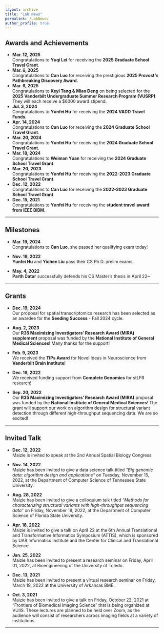 ```yaml
---
layout: archive
title: "Lab News"
permalink: /LabNews/
author_profile: true
---
```


## Awards and Achievements
- **Mar. 12, 2025**  
  Congratulations to **Yuqi Lei** for receiving the **2025 Graduate School Travel Grant**.
- **Mar. 6, 2025**  
  Congratulations to **Can Luo** for receiving the prestigious **2025 Provost's Pathbreaking Discovery Award**.
- **Mar. 6, 2025**  
  Congratulations to **Keyi Tang & Miao Deng** on being selected for the  **2025 Vanderbilt Undergraduate Summer Research Program (VUSRP)**. They will each receive a $6000 award stipend.
- **Jul. 3, 2024**  
  Congratulations to **Yunfei Hu** for receiving the **2024 VADD Travel Funds**.
- **Apr. 14, 2024**  
  Congratulations to **Can Luo** for receiving the **2024 Graduate School Travel Grant**.
- **Mar. 20, 2024**  
  Congratulations to **Yunfei Hu** for receiving the **2024 Graduate School Travel Grant**.
- **Mar. 18, 2024**  
  Congratulations to **Weiman Yuan** for receiving the **2024 Graduate School Travel Grant**.
- **Mar. 20, 2023**  
  Congratulations to **Yunfei Hu** for receiving the **2022-2023 Graduate School Travel Grant**.
- **Dec. 12, 2022**    
  Congratulations to **Can Luo** for receiving the **2022-2023 Graduate School Travel Grant**.
- **Dec. 15, 2021**     
  Congratulations to **Yunfei Hu** for receiving the **student travel award from IEEE BIBM**.

---

## Milestones

- **Mar. 19, 2024**  
  Congratulations to **Can Luo**, she passed her qualifying exam today!

- **Nov. 16, 2022**  
  **Yunfei Hu** and **Yichen Liu** pass their CS Ph.D. prelim exams.

- **May. 4, 2022**  
  **Parth Datar** successfully defends his CS Master’s thesis in April 22~

---


## Grants
- **Dec. 19, 2024**    
  Our proposal for spatial transcriptomics research has been selected as an awardee for the **Seeding Success** -  Fall 2024 cycle.
  
- **Aug. 2, 2023**     
  Our **R35 Maximizing Investigators’ Research Award (MIRA) supplement** proposal was funded by the **National Institute of General Medical Sciences**! Many thanks for the support!

- **Feb. 9, 2023**   
  We received the **TIPs Award** for Novel Ideas in Neuroscience from **Vanderbilt Brain Institute**!

- **Dec. 16, 2022**    
  We received funding support from **Complete Genomics** for stLFR research!

- **Sep. 20, 2022**    
  Our **R35 Maximizing Investigators’ Research Award (MIRA)** proposal was funded by the **National Institute of General Medical Sciences**! The grant will support our work on algorithm design for structural variant detection through different high-throughput sequencing data. We are so excited!

---


## Invited Talk

- **Dec. 12, 2022**  
  Maizie is invited to speak at the 2nd Annual Spatial Biology Congress.

- **Nov. 14, 2022**   
  Maizie has been invited to give a data science talk titled *“Big genomic data: algorithm design and applications”* on Tuesday, November 15, 2022, at the Department of Computer Science of Tennessee State University.

- **Aug. 28, 2022**     
  Maizie has been invited to give a colloquium talk titled *“Methods for characterizing structural variants with high-throughput sequencing data”* on Friday, November 18, 2022, at the Department of Computer Science of Florida State University.

- **Apr. 18, 2022**    
  Maizie is invited to give a talk on April 22 at the 6th Annual Translational and Transformative Informatics Symposium (ATTIS), which is sponsored by UAB Informatics Institute and the Center for Clinical and Translational Science. 

- **Jan. 25, 2022**    
  Maizie has been invited to present a research seminar on Friday, April 01, 2022, at Bioengineering of the University of Toledo.  
  
- **Dec. 13, 2021**    
  Maizie has been invited to present a virtual research seminar on Friday, March 18, 2022 at the University of Arkansas BME.

- **Oct. 3, 2021**    
  Maizie has been invited to give a talk on Friday, October 22, 2021 at “Frontiers of Biomedical Imaging Science” that is being organized at VUIIS. These lectures are planned to be held over Zoom, as the audience will consist of researchers across imaging fields at a variety of institutions.

---

